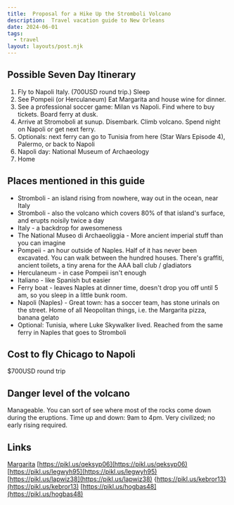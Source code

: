 ```yaml
---
title:  Proposal for a Hike Up the Stromboli Volcano  
description:  Travel vacation guide to New Orleans  
date: 2024-06-01
tags:
  - travel
layout: layouts/post.njk
---
```


## Possible Seven Day Itinerary
1. Fly to Napoli Italy. (700USD round trip.) Sleep
2. See Pompeii (or Herculaneum) Eat Margarita and house wine for dinner.
3. See a professional soccer game: Milan vs Napoli. Find where to buy tickets. Board ferry at dusk.
4. Arrive at Stromoboli at sunup. Disembark. Climb volcano. Spend night on Napoli or get next ferry.
5. Optionals: next ferry can go to Tunisia from here (Star Wars Episode 4), Palermo, or back to Napoli
6. Napoli day: National Museum of Archaeology
7. Home 

## Places mentioned in this guide    

* Stromboli - an island rising from nowhere, way out in the ocean, near Italy
* Stromboli - also the volcano which covers 80% of that island's surface, and erupts noisily twice a day
* Italy - a backdrop for awesomeness
* The National Museo di Archaeoliggia - More ancient imperial stuff than you can imagine
* Pompeii - an hour outside of Naples. Half of it has never been excavated. You can walk between the hundred houses. There's graffiti, ancient toilets, a tiny arena for the AAA ball club / gladiators
* Herculaneum - in case Pompeii isn't enough
* Italiano - like Spanish but easier
* Ferry boat - leaves Naples at dinner time, doesn't drop you off until 5 am, so you sleep in a little bunk room.
* Napoli (Naples) - Great town: has a soccer team, has stone urinals on the street.  Home of all Neopolitan things, i.e. the Margarita pizza, banana gelato
* Optional: Tunisia, where Luke Skywalker lived. Reached from the same ferry in Naples that goes to Stromboli  

## Cost to fly Chicago to Napoli

$700USD round trip

## Danger level of the volcano

Manageable. You can sort of see where most of the rocks come down during the eruptions.
Time up and down: 9am to 4pm.  Very civilized; no early rising required.     

## Links
[Margarita](https://vitaitaliantours.com.au/wp-content/uploads/2016/03/Neapolitan-Pizza-Margherita.jpg)
[https://pikl.us/qeksyp06](https://pikl.us/qeksyp06)
[https://pikl.us/legwyh95](https://pikl.us/legwyh95)
[https://pikl.us/lapwiz38](https://pikl.us/lapwiz38)
{https://pikl.us/kebror13}(https://pikl.us/kebror13)
[https://pikl.us/hogbas48](https://pikl.us/hogbas48)

